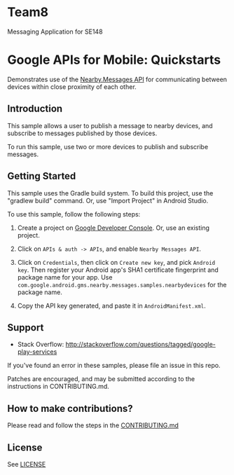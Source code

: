 # Team8
Messaging Application for SE148

# Google APIs for Mobile: Quickstarts

Demonstrates use of the
[Nearby.Messages API](https://developers.google.com/nearby/)
for communicating between
devices within close proximity of each other.

Introduction
------------

This sample allows a user to publish a message to nearby devices, and subscribe
to messages published by those devices.

To run this sample, use two or more devices to publish and subscribe messages.


Getting Started
---------------

This sample uses the Gradle build system. To build this project, use the
"gradlew build" command. Or, use "Import Project" in Android Studio.

To use this sample, follow the following steps:

1. Create a project on
[Google Developer Console](https://console.developers.google.com/). Or, use an
existing project.

1. Click on `APIs & auth -> APIs`, and enable `Nearby Messages API`.

1. Click on `Credentials`, then click on `Create new key`, and pick
`Android key`. Then register your Android app's SHA1 certificate
fingerprint and package name for your app. Use
`com.google.android.gms.nearby.messages.samples.nearbydevices`
for the package name.

1. Copy the API key generated, and paste it in `AndroidManifest.xml`.


Support
-------

- Stack Overflow: http://stackoverflow.com/questions/tagged/google-play-services

If you've found an error in these samples, please file an issue in this repo.

Patches are encouraged, and may be submitted according to the instructions in
CONTRIBUTING.md.


## How to make contributions?
Please read and follow the steps in the [CONTRIBUTING.md](CONTRIBUTING.md)

## License
See [LICENSE](LICENSE)
